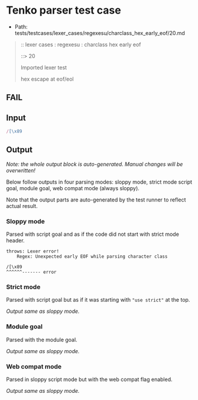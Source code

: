# Tenko parser test case

- Path: tests/testcases/lexer_cases/regexesu/charclass_hex_early_eof/20.md

> :: lexer cases : regexesu : charclass hex early eof
>
> ::> 20
>
> Imported lexer test
>
> hex escape at eof/eol

## FAIL

## Input

`````js
/[\x89
`````

## Output

_Note: the whole output block is auto-generated. Manual changes will be overwritten!_

Below follow outputs in four parsing modes: sloppy mode, strict mode script goal, module goal, web compat mode (always sloppy).

Note that the output parts are auto-generated by the test runner to reflect actual result.

### Sloppy mode

Parsed with script goal and as if the code did not start with strict mode header.

`````
throws: Lexer error!
    Regex: Unexpected early EOF while parsing character class

/[\x89
^^^^^^------- error
`````

### Strict mode

Parsed with script goal but as if it was starting with `"use strict"` at the top.

_Output same as sloppy mode._

### Module goal

Parsed with the module goal.

_Output same as sloppy mode._

### Web compat mode

Parsed in sloppy script mode but with the web compat flag enabled.

_Output same as sloppy mode._
